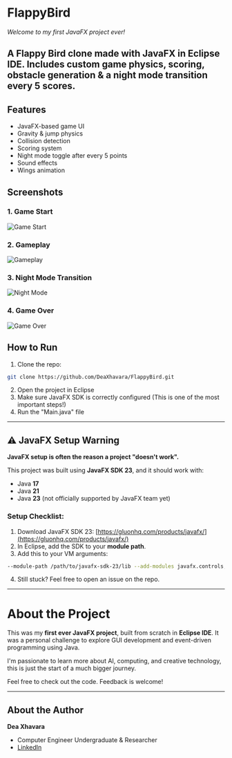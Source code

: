 # FlappyBird
*Welcome to my first JavaFX project ever!* 

A Flappy Bird clone made with JavaFX in Eclipse IDE. Includes custom game physics, scoring, obstacle generation &amp; a night mode transition every 5 scores.
---
## Features
- JavaFX-based game UI
- Gravity & jump physics
- Collision detection
- Scoring system
- Night mode toggle after every 5 points
- Sound effects
- Wings animation

## Screenshots

### 1. Game Start
![Game Start](./screenshots/bird1.PNG)

### 2. Gameplay
![Gameplay](./screenshots/bird2.PNG)

### 3. Night Mode Transition
![Night Mode](./screenshots/bird3.PNG)

### 4. Game Over
![Game Over](./screenshots/bird4.PNG)

## How to Run
1. Clone the repo: 
```bash
git clone https://github.com/DeaXhavara/FlappyBird.git
```
2. Open the project in Eclipse 
3. Make sure JavaFX SDK is correctly configured (This is one of the most important steps!)
4. Run the "Main.java" file
---
## ⚠️ JavaFX Setup Warning

**JavaFX setup is often the reason a project "doesn't work".**

This project was built using **JavaFX SDK 23**, and it should work with:
- Java **17**
- Java **21**
- Java **23** (not officially supported by JavaFX team yet)

### Setup Checklist:
1. Download JavaFX SDK 23: [https://gluonhq.com/products/javafx/](https://gluonhq.com/products/javafx/)
2. In Eclipse, add the SDK to your **module path**.
3. Add this to your VM arguments:
```bash
--module-path /path/to/javafx-sdk-23/lib --add-modules javafx.controls,javafx.fxml
```
4. Still stuck? Feel free to open an issue on the repo.
---
# About the Project

This was my **first ever JavaFX project**, built from scratch in **Eclipse IDE**.
It was a personal challenge to explore GUI development and event-driven programming using Java.

I'm passionate to learn more about AI, computing, and creative technology, this is just the start of a much bigger journey.

Feel free to check out the code. Feedback is welcome!

---

## About the Author
**Dea Xhavara**
- Computer Engineer Undergraduate & Researcher
- [LinkedIn](https://www.linkedin.com/in/deaxhavara)
